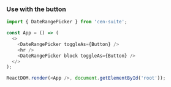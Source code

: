 ### Use with the button

<!--start-code-->

```js
import { DateRangePicker } from 'cen-suite';

const App = () => (
  <>
    <DateRangePicker toggleAs={Button} />
    <hr />
    <DateRangePicker block toggleAs={Button} />
  </>
);

ReactDOM.render(<App />, document.getElementById('root'));
```

<!--end-code-->
